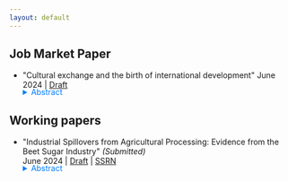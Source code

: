 ```yaml
---
layout: default
---
```

## Job Market Paper
- "Cultural exchange and the birth of international development"
June 2024 | [Draft](../assets/papers/paper.pdf)

    <details>
        <summary style="margin-top: -1.3em; cursor: pointer; color: #007BFF;">Abstract</summary>
        <p class="notice" style="margin-top:0 !important">
            Coming soon
        </p>
    </details>


## Working papers

- "Industrial Spillovers from Agricultural Processing: Evidence from the Beet Sugar Industry"  *(Submitted)*      
June 2024 | [Draft](../assets/papers/baek_beet.pdf) | [SSRN](https://papers.ssrn.com/sol3/papers.cfm?abstract_id=4859645)

    <details>
        <summary style="margin-top: -1.3em; cursor: pointer; color: #007BFF;">Abstract</summary>
        <p class="notice" style="margin-top:0 !important">
            This paper investigates the role of agricultural processing as a bridge between agricultural productivity growth and local industrial development through the U.S. beet sugar industry, which processes a heavy and perishable crop requiring large-scale local facilities near farmlands. To address the endogenous location choice of plant openings, I use a trade journal that lists potential sites for beet sugar plants. By comparing counties where factories were established with those not ultimately selected, I find that plant openings had long-lasting effects on both manufacturing and agricultural activities over one hundred years. These effects stem from local spillovers through input-output linkages rather than from improvements in public goods or amenities. 
        </p>
    </details>
